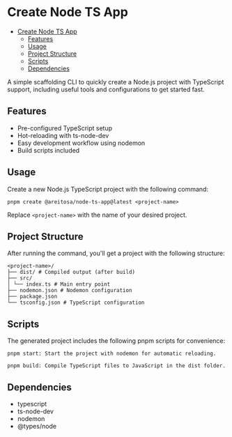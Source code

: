# Create Node TS App

<!--toc:start-->

- [Create Node TS App](#create-node-ts-app)
  - [Features](#features)
  - [Usage](#usage)
  - [Project Structure](#project-structure)
  - [Scripts](#scripts)
  - [Dependencies](#dependencies)

A simple scaffolding CLI to quickly create a Node.js project with TypeScript support,
including useful tools and configurations to get started fast.

## Features

- Pre-configured TypeScript setup
- Hot-reloading with ts-node-dev
- Easy development workflow using nodemon
- Build scripts included

## Usage

Create a new Node.js TypeScript project with the following command:

`pnpm create @areitosa/node-ts-app@latest <project-name>`

Replace `<project-name>` with the name of your desired project.

## Project Structure

After running the command, you'll get a project with the following structure:

```plaintext
<project-name>/
├── dist/ # Compiled output (after build)
├── src/
│ └── index.ts # Main entry point
├── nodemon.json # Nodemon configuration
├── package.json
└── tsconfig.json # TypeScript configuration
```

## Scripts

The generated project includes the following pnpm scripts for convenience:

```
pnpm start: Start the project with nodemon for automatic reloading.

pnpm build: Compile TypeScript files to JavaScript in the dist folder.
```

## Dependencies

- typescript
- ts-node-dev
- nodemon
- @types/node

